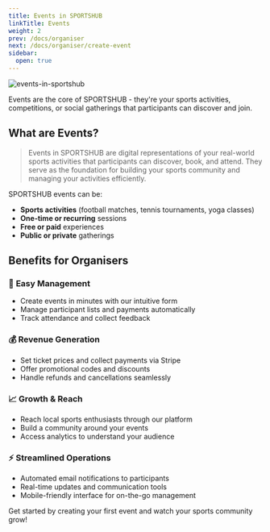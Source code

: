 ```yaml
---
title: Events in SPORTSHUB
linkTitle: Events
weight: 2
prev: /docs/organiser
next: /docs/organiser/create-event
sidebar:
  open: true
---
```


![events-in-sportshub](/images/docs/organisers/events/events-in-sportshub.png)

Events are the core of SPORTSHUB - they're your sports activities, competitions, or social gatherings that participants can discover and join.

## What are Events?

> Events in SPORTSHUB are digital representations of your real-world sports activities that participants can discover, book, and attend. They serve as the foundation for building your sports community and managing your activities efficiently.

SPORTSHUB events can be:

- **Sports activities** (football matches, tennis tournaments, yoga classes)
- **One-time or recurring** sessions
- **Free or paid** experiences
- **Public or private** gatherings

## Benefits for Organisers

### 🎯 **Easy Management**

- Create events in minutes with our intuitive form
- Manage participant lists and payments automatically
- Track attendance and collect feedback

### 💰 **Revenue Generation**

- Set ticket prices and collect payments via Stripe
- Offer promotional codes and discounts
- Handle refunds and cancellations seamlessly

### 📈 **Growth & Reach**

- Reach local sports enthusiasts through our platform
- Build a community around your events
- Access analytics to understand your audience

### ⚡ **Streamlined Operations**

- Automated email notifications to participants
- Real-time updates and communication tools
- Mobile-friendly interface for on-the-go management

Get started by creating your first event and watch your sports community grow!
